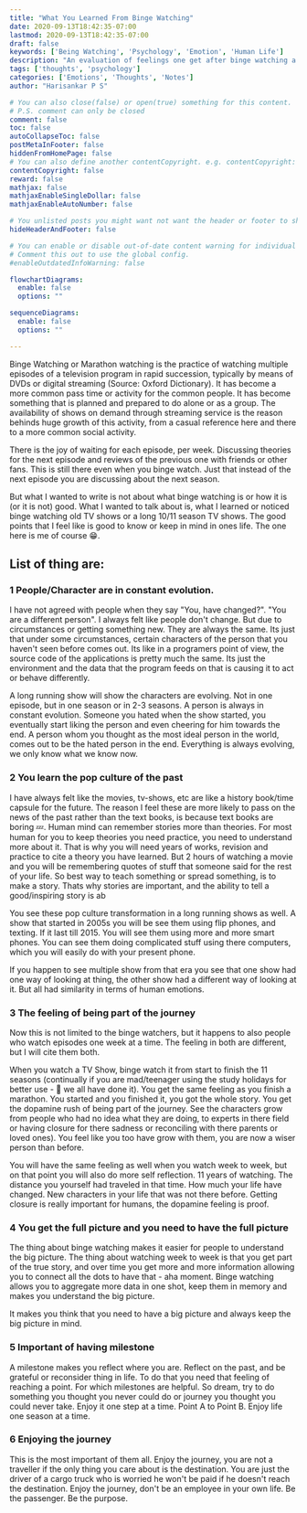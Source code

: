 ```yaml
---
title: "What You Learned From Binge Watching"
date: 2020-09-13T18:42:35-07:00
lastmod: 2020-09-13T18:42:35-07:00
draft: false
keywords: ['Being Watching', 'Psychology', 'Emotion', 'Human Life']
description: "An evaluation of feelings one get after binge watching a whole TV show of 11 seasons"
tags: ['thoughts', 'psychology']
categories: ['Emotions', 'Thoughts', 'Notes']
author: "Harisankar P S"

# You can also close(false) or open(true) something for this content.
# P.S. comment can only be closed
comment: false
toc: false
autoCollapseToc: false
postMetaInFooter: false
hiddenFromHomePage: false
# You can also define another contentCopyright. e.g. contentCopyright: "This is another copyright."
contentCopyright: false
reward: false
mathjax: false
mathjaxEnableSingleDollar: false
mathjaxEnableAutoNumber: false

# You unlisted posts you might want not want the header or footer to show
hideHeaderAndFooter: false

# You can enable or disable out-of-date content warning for individual post.
# Comment this out to use the global config.
#enableOutdatedInfoWarning: false

flowchartDiagrams:
  enable: false
  options: ""

sequenceDiagrams: 
  enable: false
  options: ""

---
```


Binge Watching or Marathon watching is the practice of watching multiple episodes of a television program in rapid succession, typically by means of DVDs or digital streaming (Source: Oxford Dictionary). It has become a more common pass time or activity for the common people. It has become something that is planned and prepared to do alone or as a group. The availability of shows on demand through streaming service is the reason behinds huge growth of this activity, from a casual reference here and there to a more common social activity.

There is the joy of waiting for each episode, per week. Discussing theories for the next episode and reviews of the previous one with friends or other fans. This is still there even when you binge watch. Just that instead of the next episode you are discussing about the next season.

But what I wanted to write is not about what binge watching is or how it is (or it is not) good. What I wanted to talk about is, what I learned or noticed binge watching old TV shows or a long 10/11 season TV shows. The good points that I feel like is good to know or keep in mind in ones life. The one here is me of course 😁.

<!--more-->

## List of thing are:

### 1 People/Character are in constant evolution.

  I have not agreed with people when they say "You, have changed?". "You are a different person". I always felt like people don't change. But due to circumstances or getting something new. They are always the same. Its just that under some circumstances, certain characters of the person that you haven't seen before comes out. Its like in a programers point of view, the source code of the applications is pretty much the same. Its just the environment and the data that the program feeds on that is causing it to act or behave differently.

  A long running show will show the characters are evolving. Not in one episode, but in one season or in 2-3 seasons. A person is always in constant evolution. Someone you hated when the show started, you eventually start liking the person and even cheering for him towards the end. A person whom you thought as the most ideal person in the world, comes out to be the hated person in the end. Everything is always evolving, we only know what we know now.

### 2 You learn the pop culture of the past

  I have always felt like the movies, tv-shows, etc are like a history book/time capsule for the future. The reason I feel these are more likely to pass on the news of the past rather than the text books, is because text books are boring 💤. Human mind can remember stories more than theories. For most human for you to keep theories you need practice, you need to understand more about it. That is why you will need years of works, revision and practice to cite a theory you have learned. But 2 hours of watching a movie and you will be remembering quotes of stuff that someone said for the rest of your life. So best way to teach something or spread something, is to make a story. Thats why stories are important, and the ability to tell a good/inspiring story is ab

  You see these pop culture transformation in a long running shows as well. A show that started in 2005s you will be see them using flip phones, and texting. If it last till 2015. You will see them using more and more smart phones. You can see them doing complicated stuff using there computers, which you will easily do with your present phone.

  If you happen to see multiple show from that era you see that one show had one way of looking at thing, the other show had a different way of looking at it. But all had similarity in terms of human emotions.

### 3 The feeling of being part of the journey

  Now this is not limited to the binge watchers, but it happens to also people who watch episodes one week at a time. The feeling in both are different, but I will cite them both.

  When you watch a TV Show, binge watch it from start to finish the 11 seasons (continually if you are mad/teenager using the study holidays for better use - 😬 we all have done it). You get the same feeling as you finish a marathon. You started and you finished it, you got the whole story. You get the dopamine rush of being part of the journey. See the characters grow from people who had no idea what they are doing, to experts in there field or having closure for there sadness or reconciling with there parents or loved ones). You feel like you too have grow with them, you are now a wiser person than before.

  You will have the same feeling as well when you watch week to week, but on that point you will also do more self reflection. 11 years of watching. The distance you yourself had traveled in that time. How much your life have changed. New characters in your life that was not there before. Getting closure is really important for humans, the dopamine feeling is proof.

### 4 You get the full picture and you need to have the full picture

  The thing about binge watching makes it easier for people to understand the big picture. The thing about watching week to week is that you get part of the true story, and over time you get more and more information allowing you to connect all the dots to have that - aha moment. Binge watching allows you to aggregate more data in one shot, keep them in memory and makes you understand the big picture.

  It makes you think that you need to have a big picture and always keep the big picture in mind.

### 5 Important of having milestone

   A milestone makes you reflect where you are. Reflect on the past, and be grateful or reconsider thing in life. To do that you need that feeling of reaching a point. For which milestones are helpful. So dream, try to do something you thought you never could do or journey you thought you could never take. Enjoy it one step at a time. Point A to Point B. Enjoy life one season at a time.


### 6 Enjoying the journey

  This is the most important of them all. Enjoy the journey, you are not a traveller if the only thing you care about is the destination. You are just the driver of a cargo truck who is worried he won't be paid if he doesn't reach the destination. Enjoy the journey, don't be an employee in your own life. Be the passenger. Be the purpose.